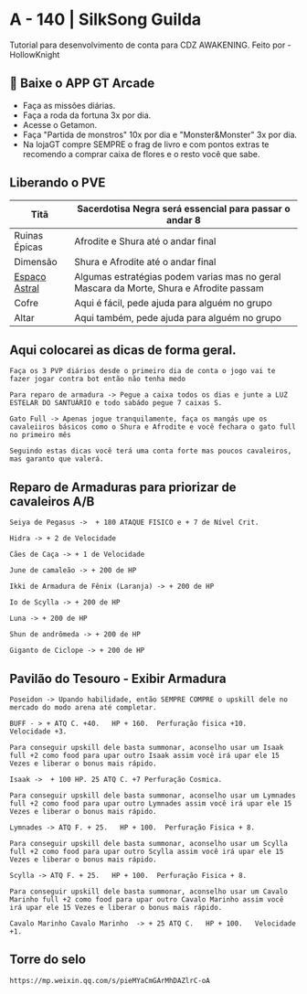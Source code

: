 
# A - 140 | SilkSong Guilda

Tutorial para desenvolvimento de conta para CDZ AWAKENING. Feito por - HollowKnight

## 📃 Baixe o APP GT Arcade

- Faça as missões diárias.
- Faça a roda da fortuna 3x por dia.
- Acesse o Getamon.
- Faça "Partida de monstros" 10x por dia e "Monster&Monster" 3x por dia.
- Na lojaGT compre SEMPRE o frag de livro e com pontos extras te recomendo a comprar caixa de flores e o resto você que sabe.

## Liberando o PVE

| Titã | Sacerdotisa Negra será essencial para passar o andar 8 |
|-------|---------|
| Ruinas Épicas | Afrodite e Shura até o andar final |
| Dimensão | Shura e Afrodite até o andar final |
[Espaço Astral](https://www.youtube.com/watch?v=OVjnsZkmJ24)| Algumas estratégias podem varias mas no geral Mascara da Morte, Shura e Afrodite passam |
| Cofre | Aqui é fácil, pede ajuda para alguém no grupo |
| Altar | Aqui também, pede ajuda para alguém no grupo | 


## Aqui colocarei as dicas de forma geral.

```
Faça os 3 PVP diários desde o primeiro dia de conta o jogo vai te fazer jogar contra bot então não tenha medo
```
```
Para reparo de armadura -> Pegue a caixa todos os dias e junte a LUZ ESTELAR DO SANTUÁRIO e todo sabádo pegue 7 caixas S. 
```
```
Gato Full -> Apenas jogue tranquilamente, faça os mangás upe os cavaleiiros básicos como o Shura e Afrodite e você fechara o gato full no primeiro mês
```
```
Seguindo estas dicas você terá uma conta forte mas poucos cavaleiros, mas garanto que valerá.
```
## Reparo de Armaduras para priorizar de cavaleiros A/B
```
Seiya de Pegasus ->  + 180 ATAQUE FISICO e + 7 de Nível Crit.

Hidra -> + 2 de Velocidade

Cães de Caça -> + 1 de Velocidade

June de camaleão -> + 200 de HP

Ikki de Armadura de Fênix (Laranja) -> + 200 de HP

Io de Scylla -> + 200 de HP

Luna -> + 200 de HP

Shun de andrômeda -> + 200 de HP

Giganto de Ciclope -> + 200 de HP

```

## Pavilão do Tesouro - Exibir Armadura

```
Poseidon -> Upando habilidade, então SEMPRE COMPRE o upskill dele no mercado do modo arena até completar.

BUFF - > + ATQ C. +40.   HP + 160.  Perfuração fisica +10.   Velocidade +3.  
```
```
Para conseguir upskill dele basta summonar, aconselho usar um Isaak full +2 como food para upar outro Isaak assim você irá upar ele 15 Vezes e liberar o bonus mais rápido.

Isaak ->  + 100 HP. 25 ATQ C. +7 Perfuração Cosmica.
```
```
Para conseguir upskill dele basta summonar, aconselho usar um Lymnades full +2 como food para upar outro Lymnades assim você irá upar ele 15 Vezes e liberar o bonus mais rápido.

Lymnades -> ATQ F. + 25.   HP + 100.  Perfuração Fisica + 8.
```
```
Para conseguir upskill dele basta summonar, aconselho usar um Scylla full +2 como food para upar outro Scylla assim você irá upar ele 15 Vezes e liberar o bonus mais rápido.

Scylla -> ATQ F. + 25.   HP + 100.  Perfuração Fisica + 8.
```
```
Para conseguir upskill dele basta summonar, aconselho usar um Cavalo Marinho full +2 como food para upar outro Cavalo Marinho assim você irá upar ele 15 Vezes e liberar o bonus mais rápido.

Cavalo Marinho Cavalo Marinho  -> + 25 ATQ C.   HP + 100.   Velocidade +1.
```
## Torre do selo ##

```
https://mp.weixin.qq.com/s/pieMYaCmGArMhDAZlrC-oA
```



